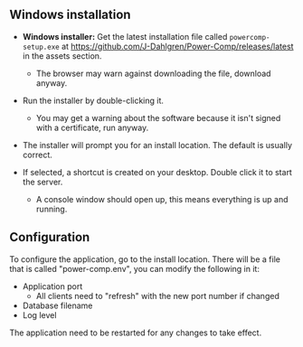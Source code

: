 ## Windows installation

- **Windows installer:** Get the latest installation file called `powercomp-setup.exe` at https://github.com/J-Dahlgren/Power-Comp/releases/latest in the assets section.
    - The browser may warn against downloading the file, download anyway.

- Run the installer by double-clicking it.
    - You may get a warning about the software because it isn't signed with a certificate, run anyway.

- The installer will prompt you for an install location. The default is usually correct.

- If selected, a shortcut is created on your desktop. Double click it to start the server.
    - A console window should open up, this means everything is up and running.

## Configuration

To configure the application, go to the install location. 
There will be a file that is called "power-comp.env", you can modify the following in it:
- Application port
    - All clients need to "refresh" with the new port number if changed
- Database filename
- Log level

The application need to be restarted for any changes to take effect.